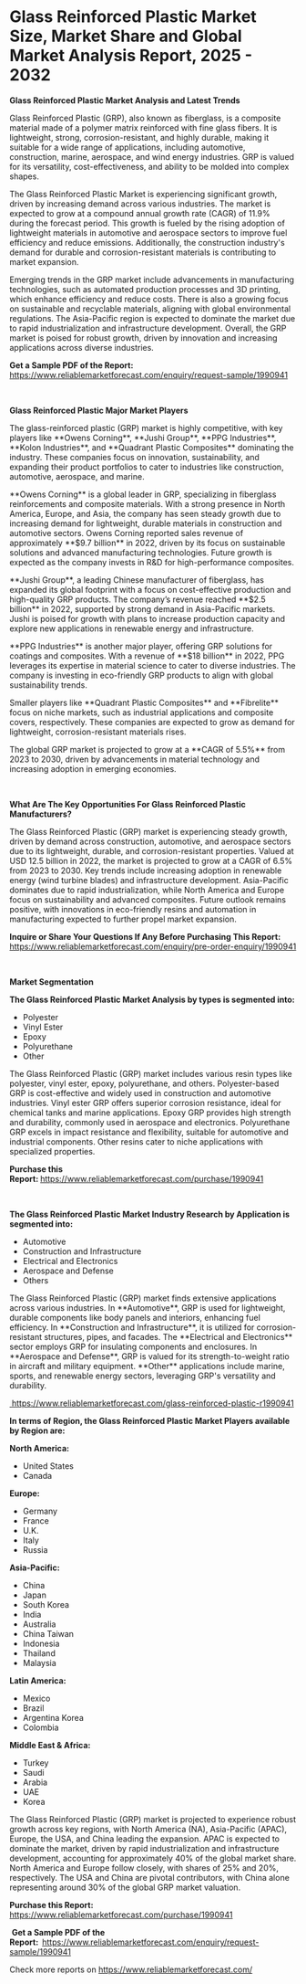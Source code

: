 <p><h1>Glass Reinforced Plastic Market Size, Market Share and Global Market Analysis Report, 2025 - 2032</h1></p><p><strong>Glass Reinforced Plastic Market Analysis and Latest Trends</strong></p>
<p><p>Glass Reinforced Plastic (GRP), also known as fiberglass, is a composite material made of a polymer matrix reinforced with fine glass fibers. It is lightweight, strong, corrosion-resistant, and highly durable, making it suitable for a wide range of applications, including automotive, construction, marine, aerospace, and wind energy industries. GRP is valued for its versatility, cost-effectiveness, and ability to be molded into complex shapes.</p><p>The Glass Reinforced Plastic Market is experiencing significant growth, driven by increasing demand across various industries. The market is expected to grow at a compound annual growth rate (CAGR) of 11.9% during the forecast period. This growth is fueled by the rising adoption of lightweight materials in automotive and aerospace sectors to improve fuel efficiency and reduce emissions. Additionally, the construction industry's demand for durable and corrosion-resistant materials is contributing to market expansion.</p><p>Emerging trends in the GRP market include advancements in manufacturing technologies, such as automated production processes and 3D printing, which enhance efficiency and reduce costs. There is also a growing focus on sustainable and recyclable materials, aligning with global environmental regulations. The Asia-Pacific region is expected to dominate the market due to rapid industrialization and infrastructure development. Overall, the GRP market is poised for robust growth, driven by innovation and increasing applications across diverse industries.</p></p>
<p><strong>Get a Sample PDF of the Report:&nbsp;</strong> <a href="https://www.reliablemarketforecast.com/enquiry/request-sample/1990941?utm_campaign=1743&utm_medium=2&utm_source=Github&utm_content=ia&utm_term=25012025&utm_id=glass-reinforced-plastic">https://www.reliablemarketforecast.com/enquiry/request-sample/1990941</a></p>
<p>&nbsp;</p>
<p><strong>Glass Reinforced Plastic Major Market Players</strong></p>
<p><p>The glass-reinforced plastic (GRP) market is highly competitive, with key players like **Owens Corning**, **Jushi Group**, **PPG Industries**, **Kolon Industries**, and **Quadrant Plastic Composites** dominating the industry. These companies focus on innovation, sustainability, and expanding their product portfolios to cater to industries like construction, automotive, aerospace, and marine.</p><p>**Owens Corning** is a global leader in GRP, specializing in fiberglass reinforcements and composite materials. With a strong presence in North America, Europe, and Asia, the company has seen steady growth due to increasing demand for lightweight, durable materials in construction and automotive sectors. Owens Corning reported sales revenue of approximately **$9.7 billion** in 2022, driven by its focus on sustainable solutions and advanced manufacturing technologies. Future growth is expected as the company invests in R&D for high-performance composites.</p><p>**Jushi Group**, a leading Chinese manufacturer of fiberglass, has expanded its global footprint with a focus on cost-effective production and high-quality GRP products. The company’s revenue reached **$2.5 billion** in 2022, supported by strong demand in Asia-Pacific markets. Jushi is poised for growth with plans to increase production capacity and explore new applications in renewable energy and infrastructure.</p><p>**PPG Industries** is another major player, offering GRP solutions for coatings and composites. With a revenue of **$18 billion** in 2022, PPG leverages its expertise in material science to cater to diverse industries. The company is investing in eco-friendly GRP products to align with global sustainability trends.</p><p>Smaller players like **Quadrant Plastic Composites** and **Fibrelite** focus on niche markets, such as industrial applications and composite covers, respectively. These companies are expected to grow as demand for lightweight, corrosion-resistant materials rises.</p><p>The global GRP market is projected to grow at a **CAGR of 5.5%** from 2023 to 2030, driven by advancements in material technology and increasing adoption in emerging economies.</p></p>
<p>&nbsp;</p>
<p><strong>What Are The Key Opportunities For Glass Reinforced Plastic Manufacturers?</strong></p>
<p><p>The Glass Reinforced Plastic (GRP) market is experiencing steady growth, driven by demand across construction, automotive, and aerospace sectors due to its lightweight, durable, and corrosion-resistant properties. Valued at USD 12.5 billion in 2022, the market is projected to grow at a CAGR of 6.5% from 2023 to 2030. Key trends include increasing adoption in renewable energy (wind turbine blades) and infrastructure development. Asia-Pacific dominates due to rapid industrialization, while North America and Europe focus on sustainability and advanced composites. Future outlook remains positive, with innovations in eco-friendly resins and automation in manufacturing expected to further propel market expansion.</p></p>
<p><strong>Inquire or Share Your Questions If Any Before Purchasing This Report:</strong> <a href="https://www.reliablemarketforecast.com/enquiry/pre-order-enquiry/1990941?utm_campaign=1743&utm_medium=2&utm_source=Github&utm_content=ia&utm_term=25012025&utm_id=glass-reinforced-plastic">https://www.reliablemarketforecast.com/enquiry/pre-order-enquiry/1990941</a></p>
<p>&nbsp;</p>
<p><strong>Market Segmentation</strong></p>
<p><strong>The Glass Reinforced Plastic Market Analysis by types is segmented into:</strong></p>
<p><ul><li>Polyester</li><li>Vinyl Ester</li><li>Epoxy</li><li>Polyurethane</li><li>Other</li></ul></p>
<p><p>The Glass Reinforced Plastic (GRP) market includes various resin types like polyester, vinyl ester, epoxy, polyurethane, and others. Polyester-based GRP is cost-effective and widely used in construction and automotive industries. Vinyl ester GRP offers superior corrosion resistance, ideal for chemical tanks and marine applications. Epoxy GRP provides high strength and durability, commonly used in aerospace and electronics. Polyurethane GRP excels in impact resistance and flexibility, suitable for automotive and industrial components. Other resins cater to niche applications with specialized properties.</p></p>
<p><strong>Purchase this Report:&nbsp;</strong><a href="https://www.reliablemarketforecast.com/purchase/1990941?utm_campaign=1743&utm_medium=2&utm_source=Github&utm_content=ia&utm_term=25012025&utm_id=glass-reinforced-plastic">https://www.reliablemarketforecast.com/purchase/1990941</a></p>
<p>&nbsp;</p>
<p><strong>The Glass Reinforced Plastic Market Industry Research by Application is segmented into:</strong></p>
<p><ul><li>Automotive</li><li>Construction and Infrastructure</li><li>Electrical and Electronics</li><li>Aerospace and Defense</li><li>Others</li></ul></p>
<p><p>The Glass Reinforced Plastic (GRP) market finds extensive applications across various industries. In **Automotive**, GRP is used for lightweight, durable components like body panels and interiors, enhancing fuel efficiency. In **Construction and Infrastructure**, it is utilized for corrosion-resistant structures, pipes, and facades. The **Electrical and Electronics** sector employs GRP for insulating components and enclosures. In **Aerospace and Defense**, GRP is valued for its strength-to-weight ratio in aircraft and military equipment. **Other** applications include marine, sports, and renewable energy sectors, leveraging GRP's versatility and durability.</p></p>
<p><a href="https://www.reliablemarketforecast.com/glass-reinforced-plastic-r1990941?utm_campaign=1743&utm_medium=2&utm_source=Github&utm_content=ia&utm_term=25012025&utm_id=glass-reinforced-plastic">&nbsp;https://www.reliablemarketforecast.com/glass-reinforced-plastic-r1990941</a></p>
<p><strong>In terms of Region, the Glass Reinforced Plastic Market Players available by Region are:</strong></p>
<p>
    <p> <strong> North America: </strong>
        <ul>
            <li>United States</li>
            <li>Canada</li>
        </ul>
        </p> 
    <p> <strong> Europe: </strong>
        <ul>
            <li>Germany</li>
            <li>France</li>
            <li>U.K.</li>
            <li>Italy</li>
            <li>Russia</li>
        </ul>
        </p> 
    <p> <strong> Asia-Pacific: </strong>
        <ul>
            <li>China</li>
            <li>Japan</li>
            <li>South Korea</li>
            <li>India</li>
            <li>Australia</li>
            <li>China Taiwan</li>
            <li>Indonesia</li>
            <li>Thailand</li>
            <li>Malaysia</li>
        </ul>
        </p> 
    <p> <strong> Latin America: </strong>
        <ul>
            <li>Mexico</li>
            <li>Brazil</li>
            <li>Argentina Korea</li>
            <li>Colombia</li>
        </ul>
        </p> 
    <p> <strong> Middle East & Africa: </strong>
        <ul>
            <li>Turkey</li>
            <li>Saudi</li>
            <li>Arabia</li>
            <li>UAE</li>
            <li>Korea</li>
        </ul>
    </p>
    </p>
<p><p>The Glass Reinforced Plastic (GRP) market is projected to experience robust growth across key regions, with North America (NA), Asia-Pacific (APAC), Europe, the USA, and China leading the expansion. APAC is expected to dominate the market, driven by rapid industrialization and infrastructure development, accounting for approximately 40% of the global market share. North America and Europe follow closely, with shares of 25% and 20%, respectively. The USA and China are pivotal contributors, with China alone representing around 30% of the global GRP market valuation.</p></p>
<p><strong>Purchase this Report: </strong><a href="https://www.reliablemarketforecast.com/purchase/1990941?utm_campaign=1743&utm_medium=2&utm_source=Github&utm_content=ia&utm_term=25012025&utm_id=glass-reinforced-plastic">https://www.reliablemarketforecast.com/purchase/1990941</a></p>
<p>&nbsp;<strong>Get a Sample PDF of the Report:&nbsp;&nbsp;</strong><a href="https://www.reliablemarketforecast.com/enquiry/request-sample/1990941?utm_campaign=1743&utm_medium=2&utm_source=Github&utm_content=ia&utm_term=25012025&utm_id=glass-reinforced-plastic">https://www.reliablemarketforecast.com/enquiry/request-sample/1990941</a></p>
<p><strong></strong></p>
<p>Check more reports on <a href="https://www.reliablemarketforecast.com/?utm_campaign=1743&utm_medium=2&utm_source=Github&utm_content=ia&utm_term=25012025&utm_id=glass-reinforced-plastic">https://www.reliablemarketforecast.com/</a></p>